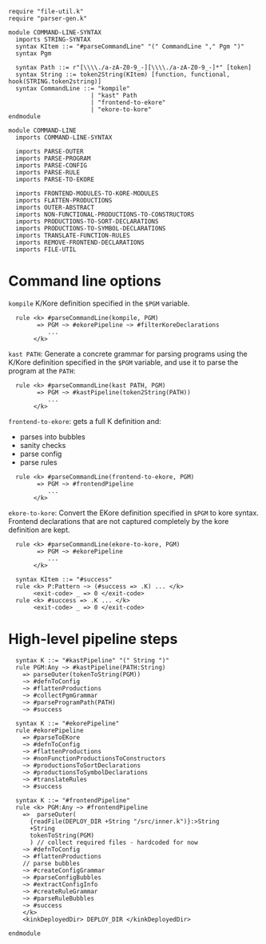 ```k
require "file-util.k"
require "parser-gen.k"

module COMMAND-LINE-SYNTAX
  imports STRING-SYNTAX
  syntax KItem ::= "#parseCommandLine" "(" CommandLine "," Pgm ")"
  syntax Pgm

  syntax Path ::= r"[\\\\./a-zA-Z0-9_-][\\\\./a-zA-Z0-9_-]*" [token]
  syntax String ::= token2String(KItem) [function, functional, hook(STRING.token2string)]
  syntax CommandLine ::= "kompile"
                       | "kast" Path
                       | "frontend-to-ekore"
                       | "ekore-to-kore"
endmodule
```

```k
module COMMAND-LINE
  imports COMMAND-LINE-SYNTAX

  imports PARSE-OUTER
  imports PARSE-PROGRAM
  imports PARSE-CONFIG
  imports PARSE-RULE
  imports PARSE-TO-EKORE

  imports FRONTEND-MODULES-TO-KORE-MODULES
  imports FLATTEN-PRODUCTIONS
  imports OUTER-ABSTRACT
  imports NON-FUNCTIONAL-PRODUCTIONS-TO-CONSTRUCTORS
  imports PRODUCTIONS-TO-SORT-DECLARATIONS
  imports PRODUCTIONS-TO-SYMBOL-DECLARATIONS
  imports TRANSLATE-FUNCTION-RULES
  imports REMOVE-FRONTEND-DECLARATIONS
  imports FILE-UTIL
```

Command line options
====================

`kompile` K/Kore definition specified in the `$PGM` variable.

```k
  rule <k> #parseCommandLine(kompile, PGM)
        => PGM ~> #ekorePipeline ~> #filterKoreDeclarations
           ...
       </k>
```

`kast PATH`: Generate a concrete grammar for parsing programs using the K/Kore
definition specified in the `$PGM` variable, and use it to parse the program at
the `PATH`:

```k
  rule <k> #parseCommandLine(kast PATH, PGM)
        => PGM ~> #kastPipeline(token2String(PATH))
           ...
       </k>
```

`frontend-to-ekore`: gets a full K definition and:

 - parses into bubbles
 - sanity checks
 - parse config
 - parse rules

```k
  rule <k> #parseCommandLine(frontend-to-ekore, PGM)
        => PGM ~> #frontendPipeline
           ...
       </k>

```

`ekore-to-kore`: Convert the EKore definition specified in `$PGM`
to kore syntax. Frontend declarations that are not captured completely by
the kore definition are kept.

```k
  rule <k> #parseCommandLine(ekore-to-kore, PGM)
        => PGM ~> #ekorePipeline
           ...
       </k>
```

```k
  syntax KItem ::= "#success"
  rule <k> P:Pattern ~> (#success => .K) ... </k>
       <exit-code> _ => 0 </exit-code>
  rule <k> #success => .K ... </k>
       <exit-code> _ => 0 </exit-code>
```

High-level pipeline steps
=========================

```k
  syntax K ::= "#kastPipeline" "(" String ")"
  rule PGM:Any ~> #kastPipeline(PATH:String)
    => parseOuter(tokenToString(PGM))
    ~> #defnToConfig
    ~> #flattenProductions
    ~> #collectPgmGrammar
    ~> #parseProgramPath(PATH)
    ~> #success

  syntax K ::= "#ekorePipeline"
  rule #ekorePipeline
    => #parseToEKore
    ~> #defnToConfig
    ~> #flattenProductions
    ~> #nonFunctionProductionsToConstructors
    ~> #productionsToSortDeclarations
    ~> #productionsToSymbolDeclarations
    ~> #translateRules
    ~> #success
    
  syntax K ::= "#frontendPipeline"
  rule <k> PGM:Any ~> #frontendPipeline
    =>  parseOuter(
      {readFile(DEPLOY_DIR +String "/src/inner.k")}:>String
      +String
      tokenToString(PGM)
      ) // collect required files - hardcoded for now
    ~> #defnToConfig
    ~> #flattenProductions
    // parse bubbles
    ~> #createConfigGrammar
    ~> #parseConfigBubbles
    ~> #extractConfigInfo
    ~> #createRuleGrammar
    ~> #parseRuleBubbles
    ~> #success
    </k>
    <kinkDeployedDir> DEPLOY_DIR </kinkDeployedDir>
```

```k
endmodule
```
